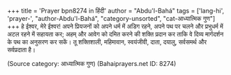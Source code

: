 +++
title = 'Prayer bpn8274 in हिंदी'
author = "Abdu'l-Bahá"
tags = ['lang-hi', 'prayer-', "author-Abdu'l-Bahá", "category-unsorted", "cat-आध्यात्मिक गुण"]
+++
हे ईश्वर, मेरे ईश्वर! अपने प्रियजनों को अपने धर्म में अडिग रहने, अपने पथ पर चलने और प्रभुधर्म में अटल रहने में सहायता कर; अहम् और आवेग को दमित करने की शक्ति प्रदान कर ताकि वे दिव्य मार्गदर्शन के पथ का अनुसरण कर सकें। तू शक्तिशाली, महिमावान, स्वयंजीवी, दाता, दयालु, सर्वसमर्थ और सर्वप्रदाता है।

(Source category: आध्यात्मिक गुण)
(Bahaiprayers.net ID: 8274)
